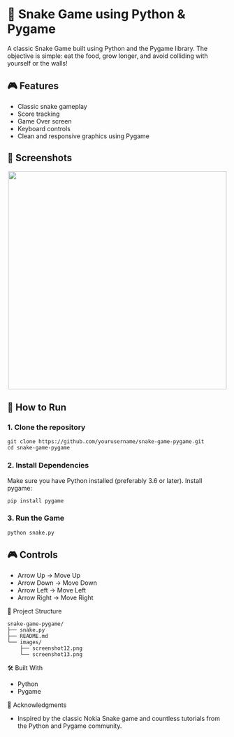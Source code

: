 # 🐍 Snake Game using Python & Pygame

A classic Snake Game built using Python and the Pygame library. The objective is simple: eat the food, grow longer, and avoid colliding with yourself or the walls!

## 🎮 Features

- Classic snake gameplay
- Score tracking
- Game Over screen
- Keyboard controls
- Clean and responsive graphics using Pygame

## 📸 Screenshots

<p align="center">
  <img src="images/screenshot11.png" width="500"/>
</p>



## 🚀 How to Run

### 1. Clone the repository

```
git clone https://github.com/yourusername/snake-game-pygame.git
cd snake-game-pygame
```

### 2. Install Dependencies
Make sure you have Python installed (preferably 3.6 or later).
Install pygame:

```
pip install pygame
```

### 3. Run the Game

```
python snake.py
```
## 🎮 Controls

- Arrow Up → Move Up  
- Arrow Down → Move Down  
- Arrow Left → Move Left  
- Arrow Right → Move Right

📁 Project Structure
```
snake-game-pygame/
├── snake.py
├── README.md
└── images/
    ├── screenshot12.png
    └── screenshot13.png
```


🛠️ Built With
- Python
- Pygame


🙌 Acknowledgments
- Inspired by the classic Nokia Snake game and countless tutorials from the Python and Pygame community.

